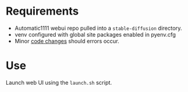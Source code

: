 # Requirements
- Automatic1111 webui repo pulled into a `stable-diffusion` directory.
- venv configured with global site packages enabled in pyenv.cfg
- Minor [code changes](https://stackoverflow.com/questions/74289972/cannot-import-name-rank-zero-only-from-pytorch-lightning-utilities-distribute) should errors occur.

# Use
Launch web UI using the `launch.sh` script.
